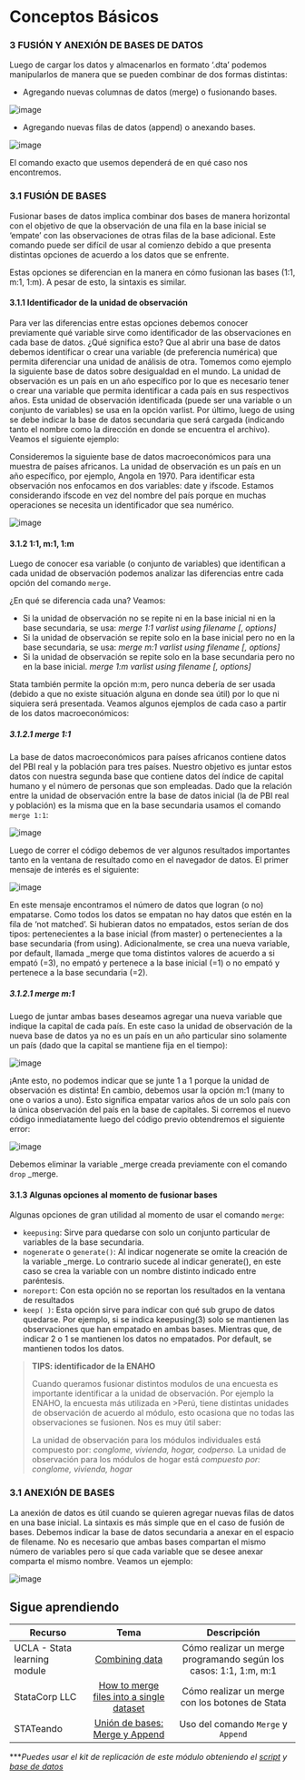 # Conceptos Básicos

### 3 FUSIÓN Y ANEXIÓN DE BASES DE DATOS

Luego de cargar los datos y almacenarlos en formato ‘.dta’ podemos manipularlos de manera que se pueden combinar de dos formas distintas:

- Agregando nuevas columnas de datos (merge) o fusionando bases.

![image](https://user-images.githubusercontent.com/106888200/223329334-65b47162-f86b-4223-a360-0c3836656490.png)

- Agregando nuevas filas de datos (append) o anexando bases.

![image](https://user-images.githubusercontent.com/106888200/223329385-b27d9c5e-9c70-4caa-8379-d139fca46d5c.png)

El comando exacto que usemos dependerá de en qué caso nos encontremos.

### 3.1 FUSIÓN DE BASES
Fusionar bases de datos implica combinar dos bases de manera horizontal con el objetivo de que la observación de una fila en la base inicial se ‘empate’ con las observaciones de otras filas de la base adicional. Este comando puede ser difícil de usar al comienzo debido a que presenta distintas opciones de acuerdo a los datos que se enfrente.

Estas opciones se diferencian en la manera en cómo fusionan las bases (1:1, m:1, 1:m). A pesar de esto, la sintaxis es similar.

#### 3.1.1 Identificador de la unidad de observación

Para ver las diferencias entre estas opciones debemos conocer previamente qué variable sirve como identificador de las observaciones en cada base de datos. ¿Qué significa esto? Que al abrir una base de datos debemos identificar o crear una variable (de preferencia numérica) que permita diferenciar una unidad de análisis de otra. 
Tomemos como ejemplo la siguiente base de datos sobre desigualdad en el mundo. La unidad de observación es un país en un año específico por lo que es necesario tener o crear una variable que permita identificar a cada país en sus respectivos años.
Esta unidad de observación identificada (puede ser una variable o un conjunto de variables) se usa en la opción varlist. Por último, luego de using se debe indicar la base de datos secundaria que será cargada (indicando tanto el nombre como la dirección en donde se encuentra el archivo). Veamos el siguiente ejemplo:

Consideremos la siguiente base de datos macroeconómicos para una muestra de países africanos. La unidad de observación es un país en un año específico, por ejemplo, Angola en 1970. Para identificar esta observación nos enfocamos en dos variables: date y ifscode. Estamos considerando ifscode en vez del nombre del país porque en muchas operaciones se necesita un identificador que sea numérico.

![image](https://user-images.githubusercontent.com/106888200/223336226-da03f768-31bb-4257-af41-be2f9a975452.png)


#### 3.1.2 1:1, m:1, 1:m

Luego de conocer esa variable (o conjunto de variables) que identifican a cada unidad de observación podemos analizar las diferencias entre cada opción del comando `merge`.

¿En qué se diferencia cada una? Veamos:

- Si la unidad de observación no se repite ni en la base inicial ni en la base secundaria, se usa:
_merge 1:1 varlist using filename [, options]_
- Si la unidad de observación se repite solo en la base inicial pero no en la base secundaria, se usa:
_merge m:1 varlist using filename [, options]_
- Si la unidad de observación se repite solo en la base secundaria pero no en la base inicial.
_merge 1:m varlist using filename [, options]_

Stata también permite la opción m:m, pero nunca debería de ser usada (debido a que no existe situación alguna en donde sea útil) por lo que ni siquiera será presentada. Veamos algunos ejemplos de cada caso a partir de los datos macroeconómicos:

##### 3.1.2.1 merge 1:1

La base de datos macroeconómicos para países africanos contiene datos del PBI real y la población para tres países. Nuestro objetivo es juntar estos datos con nuestra segunda base que contiene datos del índice de capital humano y el número de personas que son empleadas. Dado que la relación entre la unidad de observación entre la base de datos inicial (la de PBI real y población) es la misma que en la base secundaria usamos el comando `merge 1:1`:

![image](https://user-images.githubusercontent.com/106888200/223334212-6f62d3d4-c4f1-4c7b-a074-159df3109278.png)

Luego de correr el código debemos de ver algunos resultados importantes tanto en la ventana de resultado como en el navegador de datos. El primer mensaje de interés es el siguiente: 

![image](https://user-images.githubusercontent.com/106888200/223333576-765f6474-76fe-4bf3-9f4d-ca7a291715ef.png)

En este mensaje encontramos el número de datos que logran (o no) empatarse. Como todos los datos se empatan no hay datos que estén en la fila de ‘not matched’. Si hubieran datos no empatados, estos serían de dos tipos: pertenecientes a la base inicial (from master) o pertenecientes a la base secundaria (from using). Adicionalmente, se crea una nueva variable, por default, llamada _merge que toma distintos valores de acuerdo a si empató (=3), no empató y pertenece a la base inicial (=1) o no empató y pertenece a la base secundaria (=2).

##### 3.1.2.1 merge m:1

Luego de juntar ambas bases deseamos agregar una nueva variable que indique la capital de cada país. En este caso la unidad de observación de la nueva base de datos ya no es un país en un año particular sino solamente un país (dado que la capital se mantiene fija en el tiempo):

![image](https://user-images.githubusercontent.com/106888200/223334726-c9d6dee3-71aa-4e41-9ac2-3fd669d607b4.png)

¡Ante esto, no podemos indicar que se junte 1 a 1 porque la unidad de observación es distinta! En cambio, debemos usar la opción m:1 (many to one o varios a uno). Esto significa empatar varios años de un solo país con la única observación del país en la base de capitales. Si corremos el nuevo código inmediatamente luego del código previo obtendremos el siguiente error:

![image](https://user-images.githubusercontent.com/106888200/221700547-07e370f7-0c84-4507-aa55-15a0d0ad1e06.png)

Debemos eliminar la variable _merge creada previamente con el comando `drop` _merge.

#### 3.1.3 Algunas opciones al momento de fusionar bases

Algunas opciones de gran utilidad al momento de usar el comando `merge`:

- `keepusing`:
Sirve para quedarse con solo un conjunto particular de variables de la base secundaria.
- `nogenerate` o `generate()`:
Al indicar nogenerate se omite la creación de la variable _merge. Lo contrario sucede al indicar generate(), en este caso se crea la variable con un nombre distinto indicado entre paréntesis.
- `noreport`:
Con esta opción no se reportan los resultados en la ventana de resultados
- `keep( )`:
Esta opción sirve para indicar con qué sub grupo de datos quedarse. Por ejemplo, si se indica keepusing(3) solo se mantienen las observaciones que han empatado en ambas bases. Mientras que, de indicar 2 o 1 se mantienen los datos no empatados. Por default, se mantienen todos los datos.


> **TIPS: identificador de la ENAHO**
>
>Cuando queramos fusionar distintos modulos de una encuesta es importante identificar a la unidad de observación. Por ejemplo la ENAHO, la encuesta más utilizada en >Perú, tiene distintas unidades de observación de acuerdo al módulo, esto ocasiona que no todas las observaciones se fusionen. Nos es muy útil saber:
>
>La unidad de observación para los módulos individuales está compuesto por: _conglome, vivienda, hogar, codperso._
>La unidad de observación para los módulos de hogar está _compuesto por: conglome, vivienda, hogar_


### 3.1 ANEXIÓN DE BASES
La anexión de datos es útil cuando se quieren agregar nuevas filas de datos en una base inicial. La sintaxis es más simple que en el caso de fusión de bases. 
Debemos indicar la base de datos secundaria a anexar en el espacio de filename. No es necesario que ambas bases compartan el mismo número de variables pero sí que cada variable que se desee anexar comparta el mismo nombre. Veamos un ejemplo:

![image](https://user-images.githubusercontent.com/106888200/223335519-a615e713-7f48-4f70-8b38-59ed8c4c1245.png)



## Sigue aprendiendo
| Recurso  | Tema | Descripción |
| ------------- |:-------------:|:-------------:|
| UCLA - Stata learning module | [Combining data](https://stats.oarc.ucla.edu/stata/modules/combining-data/ "Combining data") | Cómo realizar un merge programando según los casos: 1:1, 1:m, m:1   |
| StataCorp LLC | [How to merge files into a single dataset](https://youtu.be/niGZBRyyDuY "How to merge files into a single dataset") | Cómo realizar un merge con los botones de Stata |
| STATeando | [Unión de bases: Merge y Append](https://youtu.be/vbcGwqUCIFE?t=3 "Unión de bases: Merge y Append") | Uso del comando `Merge` y `Append` |

****Puedes usar el kit de replicación de este módulo obteniendo el [script](https://github.com/EconPUCP/Stata/blob/main/_An%C3%A1lisis/Scripts/Conceptos%20b%C3%A1sicos/6_merge_append.do "script") y [base de datos](https://github.com/EconPUCP/Stata/tree/main/_An%C3%A1lisis/Data/Conceptos%20b%C3%A1sicos "base de datos")* 
